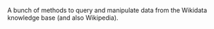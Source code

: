 A bunch of methods to query and manipulate data from the Wikidata knowledge base (and also Wikipedia).